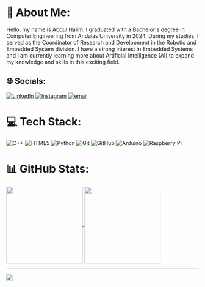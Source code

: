 # 💫 About Me:
Hello, my name is Abdul Halim. I graduated with a Bachelor's degree in Computer Engineering from Andalas University in 2024. During my studies, I served as the Coordinator of Research and Development in the Robotic and Embedded System division. I have a strong interest in Embedded Systems and I am currently learning more about Artificial Intelligence (AI) to expand my knowledge and skills in this exciting field.

## 🌐 Socials:
[![LinkedIn](https://img.shields.io/badge/LinkedIn-%230077B5.svg?logo=linkedin&logoColor=white)](https://linkedin.com/in/abxlim) [![Instagram](https://img.shields.io/badge/Instagram-%23E4405F.svg?logo=Instagram&logoColor=white)](https://instagram.com/abxlim) [![email](https://img.shields.io/badge/Email-D14836?logo=gmail&logoColor=white)](mailto:halim1911512015@gmail.com)

# 💻 Tech Stack:
![C++](https://img.shields.io/badge/c++-%2300599C.svg?style=for-the-badge&logo=c%2B%2B&logoColor=white) ![HTML5](https://img.shields.io/badge/html5-%23E34F26.svg?style=for-the-badge&logo=html5&logoColor=white) ![Python](https://img.shields.io/badge/python-3670A0?style=for-the-badge&logo=python&logoColor=ffdd54) ![Git](https://img.shields.io/badge/git-%23F05033.svg?style=for-the-badge&logo=git&logoColor=white) ![GitHub](https://img.shields.io/badge/github-%23121011.svg?style=for-the-badge&logo=github&logoColor=white) ![Arduino](https://img.shields.io/badge/-Arduino-00979D?style=for-the-badge&logo=Arduino&logoColor=white) ![Raspberry Pi](https://img.shields.io/badge/-Raspberry_Pi-C51A4A?style=for-the-badge&logo=Raspberry-Pi)
# 📊 GitHub Stats:
<a href="https://github.com/abxlim/github-readme-stats">
  <img height=200 align="center" src="https://github-readme-stats.vercel.app/api?username=abxlim" />
</a>
<a href="https://github.com/abxlim/convoychat">
  <img height=200 align="center" src="https://github-readme-stats.vercel.app/api/top-langs?username=abxlim&layout=compact&langs_count=8&card_width=320" />
</a>

---
[![](https://visitcount.itsvg.in/api?id=abxlim&icon=0&color=0)](https://visitcount.itsvg.in)

<!-- Proudly created with GPRM ( https://gprm.itsvg.in ) -->
